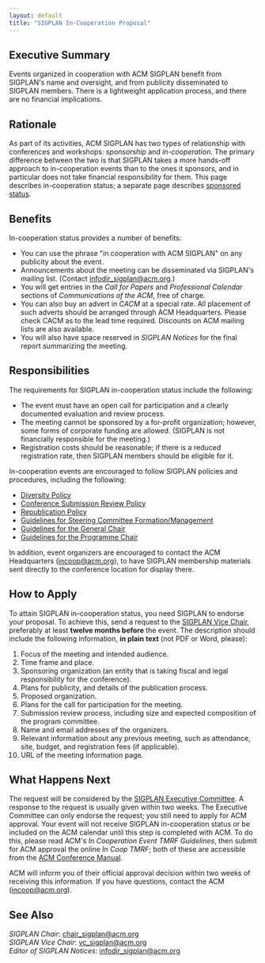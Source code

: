 ```yaml
---
layout: default
title: "SIGPLAN In-Cooperation Proposal"
---
```

Executive Summary
-----------------

Events organized in cooperation with ACM SIGPLAN benefit from
SIGPLAN's name and oversight, and from publicity disseminated to
SIGPLAN members. There is a lightweight application process, and there
are no financial implications.  

Rationale
---------

As part of its activities, ACM SIGPLAN has two types of relationship
with conferences and workshops: *sponsorship* and *in-cooperation*. The
primary difference between the two is that SIGPLAN takes a more
hands-off approach to in-cooperation events than to the ones it
sponsors, and in particular does not take financial responsibility for
them. This page describes in-cooperation status; a separate page describes
[sponsored status](http://www.sigplan.org/Resources/Proposals/Sponsored).  

Benefits
--------

In-cooperation status provides a number of benefits:

- You can use the phrase "in cooperation with ACM SIGPLAN" on any
  publicity about the event.
- Announcements about the meeting can be disseminated via
  SIGPLAN's mailing list. (Contact
  [infodir\_sigplan@acm.org](mailto:infodir_sigplan@acm.org?subject=SIGPLAN%20Mailing%20List).)
- You will get entries in the _Call for Papers_
  and _Professional Calendar_ sections of _Communications of the ACM_, free of charge.
- You can also buy an advert in _CACM_ at a special rate. All placement
  of such adverts should be arranged through ACM Headquarters. Please
  check CACM as to the lead time required. Discounts on ACM mailing
  lists are also available.
- You will also have space reserved in _SIGPLAN Notices_ for the final report
  summarizing the meeting.

Responsibilities
----------------

The requirements for SIGPLAN in-cooperation status
include the following:

- The event must have an open call for participation and a clearly
  documented evaluation and review process.
- The meeting cannot be sponsored by a for-profit organization;
  however, some forms of corporate funding are allowed.
  (SIGPLAN is not financially responsible for the meeting.)
- Registration costs should be reasonable; if there is a reduced
  registration rate, then SIGPLAN members should be eligible for it.

In-cooperation events are encouraged to follow
SIGPLAN policies and procedures, including the following:

- [Diversity Policy](Resources/Policies/Diversity)
- [Conference Submission Review Policy](Resources/Policies/Review)
- [Republication Policy](Resources/Policies/Republication)
- [Guidelines for Steering Committee Formation/Management](Resources/Guidelines/SCommittee)
- [Guidelines for the General Chair](Resources/Guidelines/GenChair)
- [Guidelines for the Programme Chair](Resources/Guidelines/ProChair)

In addition, event organizers are encouraged to contact the ACM
Headquarters ([incoop@acm.org](mailto:incoop@acm.org)), to have
SIGPLAN membership materials sent directly to the conference
location for display there.   

How to Apply
------------
  
To attain SIGPLAN in-cooperation status, you need SIGPLAN to endorse your proposal.
To achieve this, send a request to the
[SIGPLAN Vice Chair](mailto:vc_sigplan@acm.org),
preferably at least **twelve months before** the event. The
description should include the following information, **in plain text** (not PDF or Word, please):

1.  Focus of the meeting and intended audience.
2.  Time frame and place.
3.  Sponsoring organization (an entity that is taking fiscal and
    legal responsibility for the conference).
4.  Plans for publicity, and details of the publication process.
5.  Proposed organization.
6.  Plans for the call for participation for the meeting.
7.  Submission review process, including size and expected
    composition of the program committee.
8.  Name and email addresses of the organizers.
9.  Relevant information about any previous meeting,
    such as attendance, site, budget, and registration fees
    (if applicable).
10. URL of the meeting information page.

What Happens Next
-----------------

The request will be considered by the
[SIGPLAN Executive Committee](Resources/ContactUs). 
A response to the request is usually given within two weeks. 
The Executive Committee can only endorse the request; you still need to apply
for ACM approval. Your event will not receive SIGPLAN in-cooperation
status or be included on the ACM calendar until this step is completed
with ACM. To do this, please read ACM's _In Cooperation Event TMRF
Guidelines_, then submit for ACM approval the online _In Coop TMRF_;
both of these are accessible from the [ACM Conference
Manual](http://www.acm.org/sigs/volunteer_resources/conference_manual/incoop).

ACM will inform you of their official approval decision within 
two weeks of receiving this information.
If you have questions, contact the ACM ([incoop@acm.org](incoop@acm.org)).


See Also
--------

*SIGPLAN Chair*:
[chair\_sigplan@acm.org](mailto:chair_sigplan@acm.org)  
*SIGPLAN Vice Chair*:
[vc\_sigplan@acm.org](mailto:vc_sigplan@acm.org)  
*Editor of _SIGPLAN Notices_*:
[infodir_sigplan@acm.org](mailto:infodir_sigplan@acm.org)
